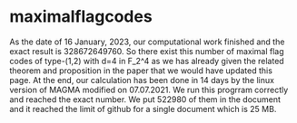 # maximalflagcodes

As the date of 16 January, 2023, our computational work finished and the exact result is 328672649760. So there exist this number of maximal flag codes of type-(1,2) with d=4 in F_2^4 as we has already given the related theorem and proposition in the paper that we would have updated this page. At the end, our calculation has been done in 14 days by the linux version of MAGMA modified on 07.07.2021. We run this progrram correctly and reached the exact number. We put 522980 of them in the document and it reached the limit of github for a single document which is 25 MB.
